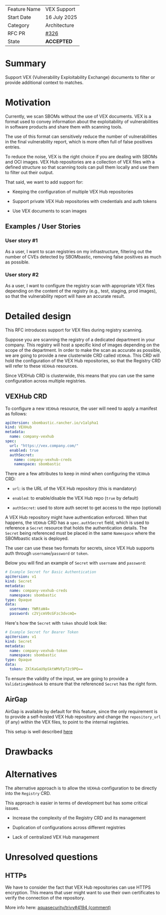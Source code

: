 |              |                                 |
| :----------- | :------------------------------ |
| Feature Name | VEX Support                     |
| Start Date   | 16 July 2025                    |
| Category     | Architecture                    |
| RFC PR       | [#326](https://github.com/rancher-sandbox/sbombastic/pull/326) |
| State        | **ACCEPTED**                       |

# Summary

[summary]: #summary

Support VEX (Vulnerability Exploitability Exchange) documents to filter or provide additional context to matches.

# Motivation

[motivation]: #motivation

Currently, we scan SBOMs without the use of VEX documents. VEX is a format used 
to convey information about the exploitability of vulnerabilities in software 
products and share them with scanning tools.

The use of this format can sensitively reduce the number of vulnerabilities 
in the final vulnerability report, which is more often full of false positives
entries.

To reduce the noise, VEX is the right choice if you are dealing with SBOMs and 
OCI images. VEX Hub repositories are a collection of VEX files with a defined
structure so that scanning tools can pull them locally and use them to filter
out their output.

That said, we want to add support for:

* Keeping the configuration of multiple VEX Hub repositories

* Support private VEX Hub repositories with credentials and auth tokens

* Use VEX documents to scan images

## Examples / User Stories

[examples]: #examples

<!---
Examples of how the feature will be used. Interactions should show the action
and the response. When appropriate, provide user stories in the form of "As a
[role], I want [feature], so [that]."
--->

### User story #1

As a user, I want to scan registries on my infrastructure, filtering out the 
number of CVEs detected by SBOMbastic, removing false positives as much as possible.

### User story #2

As a user, I want to configure the registry scan with appropriate VEX files 
depending on the content of the registry (e.g., test, staging, prod images), 
so that the vulnerability report will have an accurate result.

# Detailed design

[design]: #detailed-design

<!---
This is the bulk of the RFC. Explain the design in enough detail for somebody
familiar with the product to understand, and for somebody familiar with the
internals to implement.

This section should cover architecture aspects and the rationale behind
disruptive technical decisions (when applicable), as well as corner-cases and
warnings.
--->

This RFC introduces support for VEX files during registry scanning.

Suppose you are scanning the registry of a dedicated department in your company.
This registry will host a specific kind of images depending on the scope of the 
department. In order to make the scan as accurate as possible, we are going to 
provide a new clusterwide CRD called `VEXHub`. This CRD will hold the 
configuration of the VEX Hub repositories, so that the Registry CRD will refer 
to these `VEXHub` resources.

Since VEXHub CRD is clusterwide, this means that you can use the same 
configuration across multiple registries.

## VEXHub CRD

To configure a new `VEXHub` resource, the user will need to apply a manifest 
as follows:

```yaml
apiVersion: sbombastic.rancher.io/v1alpha1
kind: VEXHub
metadata:
  name: company-vexhub
spec:
  url: "https://vex.company.com/"
  enabled: true
  authSecret:
    name: company-vexhub-creds
    namespace: sbombastic
```

There are a few attributes to keep in mind when configuring the `VEXHub` CRD:

* `url`: is the URL of the VEX Hub repository (this is mandatory)

* `enabled`: to enable/disable the VEX Hub repo (`true` by default)

* `authSecret`: used to store auth secret to get access to the repo (optional)

A VEX Hub repository might have authentication enforced. When that happens, 
the `VEXHub` CRD has a `spec.authSecret` field, which is used to 
reference a `Secret` resource that holds the authentication details.
The `Secret` being referenced must be placed in the same 
`Namespace` where the SBOMbastic stack is deployed.

The user can use these two formats for secrets, since VEX Hub supports auth
through `username`/`password` or `token`.

Below you will find an example of `Secret` with `username` and `password`:

```yaml
# Example Secret for Basic Authentication
apiVersion: v1
kind: Secret
metadata:
  name: company-vexhub-creds
  namespace: sbombastic
type: Opaque
data:
  username: YWRtaW4=
  password: c2VjcmV0cGFzc3dvcmQ=
```

Here's how the `Secret` with `token` should look like:

```yaml
# Example Secret for Bearer Token
apiVersion: v1
kind: Secret
metadata:
  name: company-vexhub-token
  namespace: sbombastic
type: Opaque
data:
  token: ZXlKaGaU9pSktWMVFpT2c9PQ==
```

To ensure the validity of the input, we are going to provide a 
`ValidatingWebhook` to ensure that the referenced `Secret` has the right form.

## AirGap

AirGap is available by default for this feature, since the only requirement is
to provide a self-hosted VEX Hub repository and change the `repository_url` 
(if any) within the VEX files, to point to the internal registries.

This setup is well described [here](https://github.com/aquasecurity/trivy/blob/main/docs/docs/advanced/air-gap.md#vex-hub)

# Drawbacks

[drawbacks]: #drawbacks

<!---
Why should we **not** do this?

  * obscure corner cases
  * will it impact performance?
  * what other parts of the product will be affected?
  * will the solution be hard to maintain in the future?
--->

# Alternatives

[alternatives]: #alternatives

<!---
- What other designs/options have been considered?
- What is the impact of not doing this?
--->

The alternative approach is to allow the `VEXHub` configuration to be directly 
into the `Registry` CRD.

This approach is easier in terms of development but has some critical issues.

* Increase the complexity of the Registry CRD and its management

* Duplication of configurations across different registries

* Lack of centralized VEX Hub management

# Unresolved questions

[unresolved]: #unresolved-questions

<!---
- What are the unknowns?
- What can happen if Murphy's law holds true?
--->
## HTTPs

We have to consider the fact that VEX Hub repositories can use HTTPS 
encryption. This means that user might want to use their own certificates 
to verify the connection of the repository.

More info here: [aquasecurity/trivy#4194 (comment)](https://github.com/aquasecurity/trivy/discussions/4194#discussioncomment-5828069)
